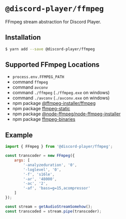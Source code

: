 # `@discord-player/ffmpeg`

FFmpeg stream abstraction for Discord Player.

## Installation

```sh
$ yarn add --save @discord-player/ffmpeg
```

## Supported FFmpeg Locations

-   `process.env.FFMPEG_PATH`
-   command `ffmpeg`
-   command `avconv`
-   command `./ffmpeg` (`./ffmpeg.exe` on windows)
-   command `./avconv` (`./avconv.exe` on windows)
-   npm package [@ffmpeg-installer/ffmpeg](https://npm.im/@ffmpeg-installer/ffmpeg)
-   npm package [ffmpeg-static](https://npm.im/ffmpeg-static)
-   npm package [@node-ffmpeg/node-ffmpeg-installer](@node-ffmpeg/node-ffmpeg-installer)
-   npm package [ffmpeg-binaries](https://npm.im/ffmpeg-binaries)

## Example

<!-- prettier-ignore -->
```js
import { FFmpeg } from '@discord-player/ffmpeg';

const transcoder = new FFmpeg({
    args: [
        '-analyzeduration', '0',
        '-loglevel', '0',
        '-f', 's16le',
        '-ar', '48000',
        '-ac', '2',
        '-af', 'bass=g=15,acompressor'
    ]
});

const stream = getAudioStreamSomehow();
const transcoded = stream.pipe(transcoder);
```
